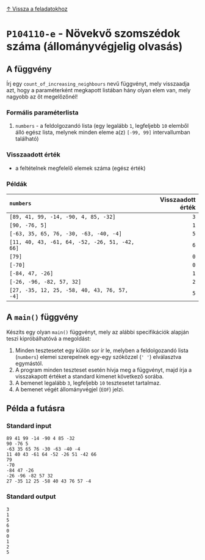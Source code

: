 
[↑ Vissza a feladatokhoz](./README.md)

# `P104110-e` - Növekvő szomszédok száma (állományvégjelig olvasás)

## A függvény

Írj egy `count_of_increasing_neighbours` nevű függvényt, mely visszaadja azt, hogy a paraméterként megkapott listában hány olyan elem van, mely nagyobb az őt megelőzőnél!

### Formális paraméterlista

1. `numbers` - a feldolgozandó lista (egy legalább `1`, legfeljebb `10` elemből álló egész lista, melynek minden eleme a(z) `[-99, 99]` intervallumban található)

### Visszaadott érték

* a feltételnek megfelelő elemek száma (egész érték)

### Példák

| `numbers` | Visszaadott érték | 
| :--- | --: | 
| `[89, 41, 99, -14, -90, 4, 85, -32]` | `3` | 
| `[90, -76, 5]` | `1` | 
| `[-63, 35, 65, 76, -30, -63, -40, -4]` | `5` | 
| `[11, 40, 43, -61, 64, -52, -26, 51, -42, 66]` | `6` | 
| `[79]` | `0` | 
| `[-70]` | `0` | 
| `[-84, 47, -26]` | `1` | 
| `[-26, -96, -82, 57, 32]` | `2` | 
| `[27, -35, 12, 25, -58, 40, 43, 76, 57, -4]` | `5` | 

## A `main()` függvény

Készíts egy olyan `main()` függvényt, mely az alábbi specifikációk alapján teszi kipróbálhatóvá a megoldást:

1. Minden tesztesetet egy külön sor ír le, melyben a feldolgozandó lista (`numbers`) elemei szerepelnek egy-egy szóközzel (`' '`) elválasztva egymástól.
1. A program minden teszteset esetén hívja meg a függvényt, majd írja a visszakapott értéket a standard kimenet következő sorába.
1. A bemenet legalább `3`, legfeljebb `10` tesztesetet tartalmaz.
1. A bemenet végét állományvégjel (`EOF`) jelzi.

## Példa a futásra

### Standard input

```
89 41 99 -14 -90 4 85 -32
90 -76 5
-63 35 65 76 -30 -63 -40 -4
11 40 43 -61 64 -52 -26 51 -42 66
79
-70
-84 47 -26
-26 -96 -82 57 32
27 -35 12 25 -58 40 43 76 57 -4
```

### Standard output

```
3
1
5
6
0
0
1
2
5
```